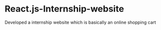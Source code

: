# React.js-Internship-website
Developed a internship website which is basically an online shopping cart
